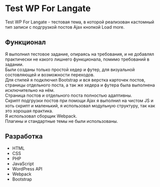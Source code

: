 # Test WP For Langate

Test WP For Langate - тестовая тема, в которой реализован кастомный тип записи с подгрузкой постов Ajax кнопкой Load more.

## Функционал

Я выполнил тестовое задание, опираясь на требования, и не добавлял практически не какого лишнего функционала, помимо требований в задании. <br>
Были созданы только простой хедер и футер, для визуальной состовляющей и возможности переходов.<br>
Для стилей я подключил Bootstrap и вся верстка карточек постов, страницы отдельного поста, а так же хедера и футера была выполнена исключительно на нём.<br>
Страница постов и отдельного поста полностью адаптивны.<br>
Скрипт подгрузки постов при помощи Ajax я выполнил на чистом JS и хоть скрипт и маленький, я использовал модульную структуру, так как это хорошая практика.<br>
Я использовал сборщик Webpack.<br>
Плагины и стандартные темы не были использованы.


## Разработка

* HTML
* CSS
* PHP
* JavaScript
* WordPress API
* Webpack
* Bootstrap
